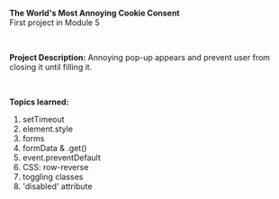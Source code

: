 **The World's Most Annoying Cookie Consent** 
</br>
First project in Module 5

</br>

**Project Description:** Annoying pop-up appears and prevent user from closing it until filling it.

</br>

**Topics learned:**
1. setTimeout
2. element.style
3. forms
4. formData & .get()
5. event.preventDefault
6. CSS: row-reverse
7. toggling classes
8. 'disabled' attribute



